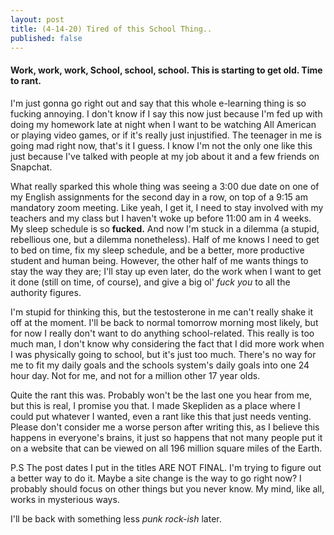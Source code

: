 ```yaml
---
layout: post
title: (4-14-20) Tired of this School Thing..
published: false
---
```


#### Work, work, work, School, school, school. This is starting to get old. Time to rant.

I'm just gonna go right out and say that this whole e-learning thing is so fucking annoying. I don't know if I say this now just because I'm fed up with doing my homework late at night when I want to be watching All American or playing video games, or if it's really just injustified. The teenager in me is going mad right now, that's it I guess. I know I'm not the only one like this just because I've talked with people at my job about it and a few friends on Snapchat.

What really sparked this whole thing was seeing a 3:00 due date on one of my English assignments for the second day in a row, on top of a 9:15 am mandatory zoom meeting. Like yeah, I get it, I need to stay involved with my teachers and my class but I haven't woke up before 11:00 am in 4 weeks. My sleep schedule is so __fucked.__ And now I'm stuck in a dilemma (a stupid, rebellious one, but a dilemma nonetheless). Half of me knows I need to get to bed on time, fix my sleep schedule, and be a better, more productive student and human being. However, the other half of me wants things to stay the way they are; I'll stay up even later, do the work when I want to get it done (still on time, of course), and give a big ol' _fuck you_ to all the authority figures. 

I'm stupid for thinking this, but the testosterone in me can't really shake it off at the moment. I'll be back to normal tomorrow morning most likely, but for now I really don't want to do anything school-related. This really is too much man, I don't know why considering the fact that I did more work when I was physically going to school, but it's just too much. There's no way for me to fit my daily goals and the schools system's daily goals into one 24 hour day. Not for me, and not for a million other 17 year olds.

Quite the rant this was. Probably won't be the last one you hear from me, but this is real, I promise you that. I made Skepliden as a place where I could put whatever I wanted, even a rant like this that just needs venting. Please don't consider me a worse person after writing this, as I believe this happens in everyone's brains, it just so happens that not many people put it on a website that can be viewed on all 196 million square miles of the Earth.

P.S The post dates I put in the titles ARE NOT FINAL. I'm trying to figure out a better way to do it. Maybe a site change is the way to go right now? I probably should focus on other things but you never know. My mind, like all, works in mysterious ways.

I'll be back with something less _punk rock-ish_ later.